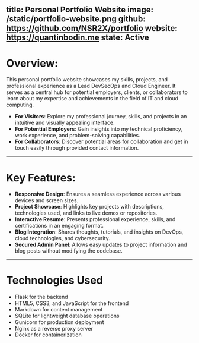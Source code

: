 title: Personal Portfolio Website
image: /static/portfolio-website.png
github: https://github.com/NSR2X/portfolio
website: https://quantinbodin.me
state: Active
---

# Overview:
This personal portfolio website showcases my skills, projects, and professional experience as a Lead DevSecOps and Cloud Engineer. It serves as a central hub for potential employers, clients, or collaborators to learn about my expertise and achievements in the field of IT and cloud computing.

- **For Visitors**: Explore my professional journey, skills, and projects in an intuitive and visually appealing interface.
- **For Potential Employers**: Gain insights into my technical proficiency, work experience, and problem-solving capabilities.
- **For Collaborators**: Discover potential areas for collaboration and get in touch easily through provided contact information.

---
# Key Features:
- **Responsive Design**: Ensures a seamless experience across various devices and screen sizes.
- **Project Showcase**: Highlights key projects with descriptions, technologies used, and links to live demos or repositories.
- **Interactive Resume**: Presents professional experience, skills, and certifications in an engaging format.
- **Blog Integration**: Shares thoughts, tutorials, and insights on DevOps, cloud technologies, and cybersecurity.
- **Secured Admin Panel**: Allows easy updates to project information and blog posts without modifying the codebase.

---
# Technologies Used
- Flask for the backend
- HTML5, CSS3, and JavaScript for the frontend
- Markdown for content management
- SQLite for lightweight database operations
- Gunicorn for production deployment
- Nginx as a reverse proxy server
- Docker for containerization
